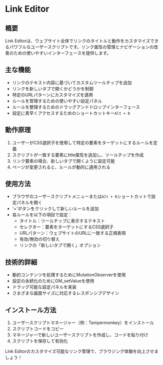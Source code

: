 # Link Editor

## 概要

Link Editorは、ウェブサイト全体でリンクのタイトルと動作をカスタマイズできるパワフルなユーザースクリプトです。リンク属性の管理とナビゲーションの改善のための使いやすいインターフェースを提供します。

## 主な機能

- リンクのテキスト内容に基づいてカスタムツールチップを追加
- リンクを新しいタブで開くかどうかを制御
- 特定のURLパターンにカスタマイズを適用
- ルールを管理するための使いやすい設定パネル
- ルールを整理するためのドラッグアンドドロップインターフェース
- 設定に素早くアクセスするためのショートカットキー`Alt + 0`

## 動作原理

1. ユーザーがCSS選択子を使用して特定の要素をターゲットにするルールを定義
2. スクリプトが一致する要素にtitle属性を追加し、ツールチップを作成
3. リンク要素の場合、新しいタブで開くように設定可能
4. ページが変更されると、ルールが動的に適用される

## 使用方法

- ブラウザのユーザースクリプトメニューまたは`Alt + 0`ショートカットで設定パネルを開く
- '+'ボタンをクリックして新しいルールを追加
- 各ルールを以下の項目で設定：
  - タイトル：ツールチップに表示するテキスト
  - セレクター：要素をターゲットにするCSS選択子
  - URLパターン：ウェブサイトのURLに一致する正規表現
  - 有効/無効の切り替え
  - リンクの「新しいタブで開く」オプション

## 技術的詳細

- 動的コンテンツを処理するためにMutationObserverを使用
- 設定の永続化のためにGM_setValueを使用
- ドラッグ可能な設定パネルを実装
- さまざまな画面サイズに対応するレスポンシブデザイン

## インストール方法

1. ユーザースクリプトマネージャー（例：Tampermonkey）をインストール
2. スクリプトコードをコピー
3. マネージャーで新しいユーザースクリプトを作成し、コードを貼り付け
4. スクリプトを保存して有効化

Link Editorのカスタマイズ可能なリンク管理で、ブラウジング体験を向上させましょう！
